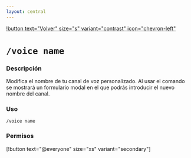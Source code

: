 ```yaml
---
layout: central
---
```


[!button text="Volver" size="s" variant="contrast" icon="chevron-left"](../voice.md)

# `/voice name`

### Descripción
Modifica el nombre de tu canal de voz personalizado. Al usar el comando se mostrará un formulario modal en el que podrás introducir el nuevo nombre del canal.

### Uso
```
/voice name
```

### Permisos
[!button text="@everyone" size="xs" variant="secondary"]